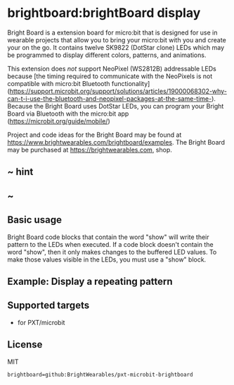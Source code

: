 # brightboard:brightBoard display

Bright Board is a extension board for micro:bit that is designed for use in wearable projects that allow you to bring your micro:bit with you and create your on the go. It contains twelve SK9822 (DotStar clone) LEDs which may be programmed to display different colors, patterns, and animations.

This extension does *not* support NeoPixel (WS2812B) addressable LEDs because [the timing required to communicate with the NeoPixels is not compatible with micro:bit Bluetooth functionality] (https://support.microbit.org/support/solutions/articles/19000068302-why-can-t-i-use-the-bluetooth-and-neopixel-packages-at-the-same-time-). Because the Bright Board uses DotStar LEDs, you can program your Bright Board via Bluetooth with the micro:bit app (https://microbit.org/guide/mobile/) 

Project and code ideas for the Bright Board may be found at https://www.brightwearables.com/brightboard/examples. The Bright Board may be purchased at https://brightwearables.com, shop.


## ~ hint


## ~

## Basic usage
Bright Board code blocks that contain the word "show" will write their pattern to the LEDs when executed. If a code block doesn't contain the word "show", then it only makes changes to the buffered LED values. To make those values visible in the LEDs, you must use a "show" block.

## Example: Display a repeating pattern


## Supported targets

* for PXT/microbit

## License

MIT

```package
brightboard=github:BrightWearables/pxt-microbit-brightboard
```